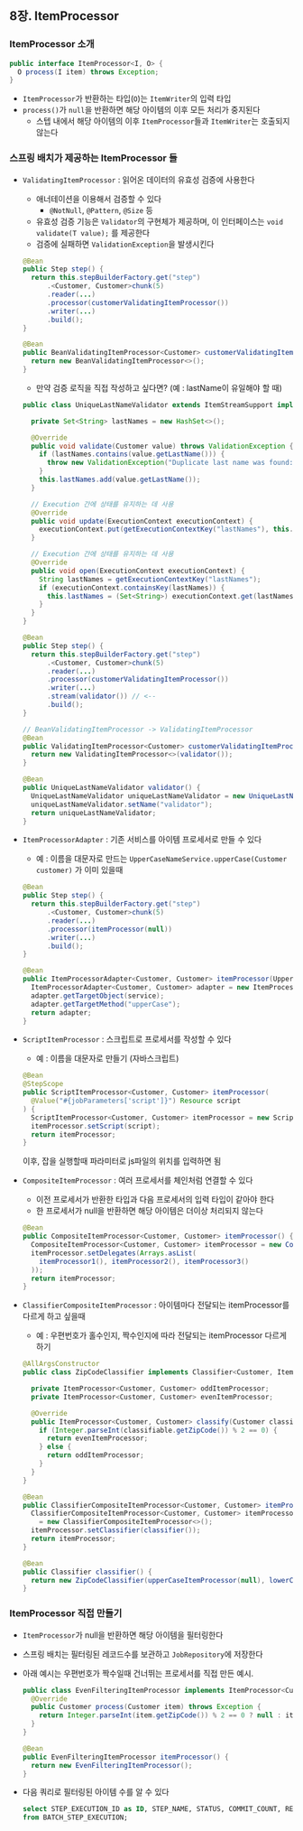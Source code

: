 ## 8장. ItemProcessor

### ItemProcessor 소개

```java
public interface ItemProcessor<I, O> {
  O process(I item) throws Exception;
}
```

- `ItemProcessor`가 반환하는 타입(`O`)는 `ItemWriter`의 입력 타입
- `process()`가 `null`을 반환하면 해당 아이템의 이후 모든 처리가 중지된다
  - 스텝 내에서 해당 아이템의 이후 `ItemProcessor`들과 `ItemWriter`는 호출되지 않는다

### 스프링 배치가 제공하는 ItemProcessor 들

- `ValidatingItemProcessor` : 읽어온 데이터의 유효성 검증에 사용한다

  - 애너테이션을 이용해서 검증할 수 있다
    - `@NotNull`, `@Pattern`, `@Size` 등
  - 유효성 검증 기능은 `Validator`의 구현체가 제공하며, 이 인터페이스는 `void validate(T value);` 를 제공한다
  - 검증에 실패하면 `ValidationException`을 발생시킨다

  ```java
  @Bean
  public Step step() {
    return this.stepBuilderFactory.get("step")
        .<Customer, Customer>chunk(5)
        .reader(...)
        .processor(customerValidatingItemProcessor())
        .writer(...)
        .build();
  }
  
  @Bean
  public BeanValidatingItemProcessor<Customer> customerValidatingItemProcessor() {
    return new BeanValidatingItemProcessor<>();
  }
  ```

  - 만약 검증 로직을 직접 작성하고 싶다면? (예 : lastName이 유일해야 할 때)

  ```java
  public class UniqueLastNameValidator extends ItemStreamSupport implements Validator<Customer> {
  
    private Set<String> lastNames = new HashSet<>();
  
    @Override
    public void validate(Customer value) throws ValidationException {
      if (lastNames.contains(value.getLastName())) {
        throw new ValidationException("Duplicate last name was found: " + value.getLastName());
      }
      this.lastNames.add(value.getLastName());
    }
  
    // Execution 간에 상태를 유지하는 데 사용
    @Override
    public void update(ExecutionContext executionContext) {
      executionContext.put(getExecutionContextKey("lastNames"), this.lastNames);
    }
  
    // Execution 간에 상태를 유지하는 데 사용
    @Override
    public void open(ExecutionContext executionContext) {
      String lastNames = getExecutionContextKey("lastNames");
      if (executionContext.containsKey(lastNames)) {
        this.lastNames = (Set<String>) executionContext.get(lastNames);
      }
    }
  }
  ```

  ```java
  @Bean
  public Step step() {
    return this.stepBuilderFactory.get("step")
        .<Customer, Customer>chunk(5)
        .reader(...)
        .processor(customerValidatingItemProcessor())
        .writer(...)
        .stream(validator()) // <-- 
        .build();
  }
  
  // BeanValidatingItemProcessor -> ValidatingItemProcessor
  @Bean
  public ValidatingItemProcessor<Customer> customerValidatingItemProcessor() {
    return new ValidatingItemProcessor<>(validator());
  }
  
  @Bean
  public UniqueLastNameValidator validator() {
    UniqueLastNameValidator uniqueLastNameValidator = new UniqueLastNameValidator();
    uniqueLastNameValidator.setName("validator");
    return uniqueLastNameValidator;
  }
  ```

- `ItemProcessorAdapter` : 기존 서비스를 아이템 프로세서로 만들 수 있다

  - 예 : 이름을 대문자로 만드는 `UpperCaseNameService.upperCase(Customer customer)` 가 이미 있을때

  ```java
  @Bean
  public Step step() {
    return this.stepBuilderFactory.get("step")
        .<Customer, Customer>chunk(5)
        .reader(...)
        .processor(itemProcessor(null))
        .writer(...)
        .build();
  }
  
  @Bean
  public ItemProcessorAdapter<Customer, Customer> itemProcessor(UpperCaseNameService service) {
    ItemProcessorAdapter<Customer, Customer> adapter = new ItemProcessorAdapter<>();
    adapter.getTargetObject(service);
    adapter.getTargetMethod("upperCase");
    return adapter;
  }
  ```

- `ScriptItemProcessor` : 스크립트로 프로세서를 작성할 수 있다

  - 예 : 이름을 대문자로 만들기 (자바스크립트)

  ```java
  @Bean
  @StepScope
  public ScriptItemProcessor<Customer, Customer> itemProcessor(
    @Value("#{jobParameters['script']}") Resource script
  ) {
    ScriptItemProcessor<Customer, Customer> itemProcessor = new ScriptItemProcessor<>();
    itemProcessor.setScript(script);
    return itemProcessor;
  }
  ```

  이후, 잡을 실행할때 파라미터로 js파일의 위치를 입력하면 됨

- `CompositeItemProcessor` : 여러 프로세서를 체인처럼 연결할 수 있다

  - 이전 프로세서가 반환한 타입과 다음 프로세서의 입력 타입이 같아야 한다
  - 한 프로세서가 null을 반환하면 해당 아이템은 더이상 처리되지 않는다

  ```java
  @Bean
  public CompositeItemProcessor<Customer, Customer> itemProcessor() {
    CompositeItemProcessor<Customer, Customer> itemProcessor = new CompositeItemProcessor();
    itemProcessor.setDelegates(Arrays.asList(
      itemProcessor1(), itemProcessor2(), itemProcessor3()
    ));
    return itemProcessor;
  }
  ```

- `ClassifierCompositeItemProcessor` : 아이템마다 전달되는 itemProcessor를 다르게 하고 싶을때

  - 예 : 우편번호가 홀수인지, 짝수인지에 따라 전달되는 itemProcessor 다르게하기

  ```java
  @AllArgsConstructor
  public class ZipCodeClassifier implements Classifier<Customer, ItemProcessor<Customer, Customer>> {
  
    private ItemProcessor<Customer, Customer> oddItemProcessor;
    private ItemProcessor<Customer, Customer> evenItemProcessor;
  
    @Override
    public ItemProcessor<Customer, Customer> classify(Customer classifiable) {
      if (Integer.parseInt(classifiable.getZipCode()) % 2 == 0) {
        return evenItemProcessor;
      } else {
        return oddItemProcessor;
      }
    }
  }
  ```

  ```java
  @Bean
  public ClassifierCompositeItemProcessor<Customer, Customer> itemProcessor() {
    ClassifierCompositeItemProcessor<Customer, Customer> itemProcessor 
      = new ClassifierCompositeItemProcessor<>();
    itemProcessor.setClassifier(classifier());
    return itemProcessor;
  }
  
  @Bean
  public Classifier classifier() {
    return new ZipCodeClassifier(upperCaseItemProcessor(null), lowerCaseItemProcessor(null));
  }
  ```

### ItemProcessor 직접 만들기

- `ItemProcessor`가 null을 반환하면 해당 아이템을 필터링한다

- 스프링 배치는 필터링된 레코드수를 보관하고 `JobRepository`에 저장한다

- 아래 예시는 우편번호가 짝수일때 건너뛰는 프로세서를 직접 만든 예시.

  ```java
  public class EvenFilteringItemProcessor implements ItemProcessor<Customer, Customer> {
    @Override
    public Customer process(Customer item) throws Exception {
      return Integer.parseInt(item.getZipCode()) % 2 == 0 ? null : item;
    }
  }
  ```

  ```java
  @Bean
  public EvenFilteringItemProcessor itemProcessor() {
    return new EvenFilteringItemProcessor();
  }
  ```

- 다음 쿼리로 필터링된 아이템 수를 알 수 있다

  ```sql
  select STEP_EXECUTION_ID as ID, STEP_NAME, STATUS, COMMIT_COUNT, READ_COUNT, FILTER_COUNT, WRITE_COUNT
  from BATCH_STEP_EXECUTION;
  ```
